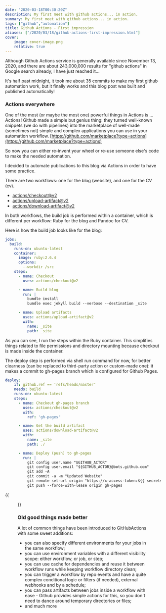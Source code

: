 ```yaml
---
date: "2020-03-18T00:30:20Z"
description: My first meet with github actions... in action.
summary: My first meet with github actions... in action.
tags: ["github","automation"]
title: Github Actions - First impression
aliases: ["/2020/03/18/github-actions-first-impression.html"]
cover:
    image: cover-image.png
    relative: true
---
```

Although Github Actions service is generally available since November 13, 2020, and there are about 243,000,000 results for "github actions" in Google search already, I have just reached it...

It's half past midnight, it took me about 35 commits to make my first github automation work, but it finally works and this blog post was built and published automatically!

### Actions everywhere
One of the most (or maybe the most one) powerful things in Actions is ... Actions! Github made a simple but genius thing: they turned well-known snippets (we do with pipelines) into the marketplace of well-made (sometimes not) simple and complex applications you can use in your automation workflow. [https://github.com/marketplace?type=actions](https://github.com/marketplace?type=actions)

So now you can either re-invent your wheel or re-use someone else's code to make the needed automation. 

I decided to automate publications to this blog via Actions in order to have some practice. 

There are two workflows: one for the blog (website), and one for the CV (cv). 

- [actions/checkout@v2](https://github.com/actions/checkout)
- [actions/upload-artifact@v2](https://github.com/actions/upload-artifact)
- [actions/download-artifact@v2](https://github.com/actions/download-artifact)

In both workflows, the build job is performed within a container, which is different per workflow: Ruby for the blog and Pandoc for CV.

Here is how the build job looks like for the blog:

```yaml
jobs:
  build:
    runs-on: ubuntu-latest
    container:
      image: ruby:2.6.4
      options: 
        --workdir /src 
    steps:
      - name: Checkout
        uses: actions/checkout@v2 

      - name: Build blog
        run: |
          bundle install
          bundle exec jekyll build --verbose --destination _site

      - name: Upload artifacts
        uses: actions/upload-artifact@v2
        with: 
          name: _site
          path: _site
```

As you can see, I run the steps within the Ruby container. This simplifies things related to file permissions and directory mounting because checkout is made inside the container.

The deploy step is performed via shell run command for now, for better clearness (can be replaced to third-party action or custom-made one): it makes a commit to gh-pages branch which is configured for Github Pages.

```yaml
deploy:
    if: github.ref == 'refs/heads/master'
    needs: build
    runs-on: ubuntu-latest
    steps:
      - name: Checkout gh-pages branch
        uses: actions/checkout@v2
        with:
          ref: 'gh-pages'

      - name: Get the build artifact
        uses: actions/download-artifact@v2
        with:
          name: _site
          path: ./

      - name: Deploy (push) to gh-pages
        run: |
          git config user.name "$GITHUB_ACTOR"
          git config user.email "${GITHUB_ACTOR}@bots.github.com"
          git add -A 
          git commit -a -m "Updated Website"
          git remote set-url origin "https://x-access-token:${{ secrets.DEPLOY_TOKEN }}@github.com/vasylenko/serhii.vasylenko.info.git"
          git push --force-with-lease origin gh-pages
```
{{<figure src="2020-03-18-github-actions-first-impression_github-actions-events.png">}}

### Old good things made better
A lot of common things have been introduced to GitHubActions with some sweet additions:

- you can also specify different environments for your jobs in the same workflow;
- you can use environment variables with a different visibility scope: either workflow, or job, or step;
- you can use cache for dependencies and reuse it between workflow runs while keeping workflow directory clean;
- you can trigger a workflow by repo events and have a quite complex conditional logic or filters (if needed), external webhooks and by a schedule;
- you can pass artifacts between jobs inside a workflow with ease - Github provides simple actions for this, so you don't need to dance around temporary directories or files;
- and much more